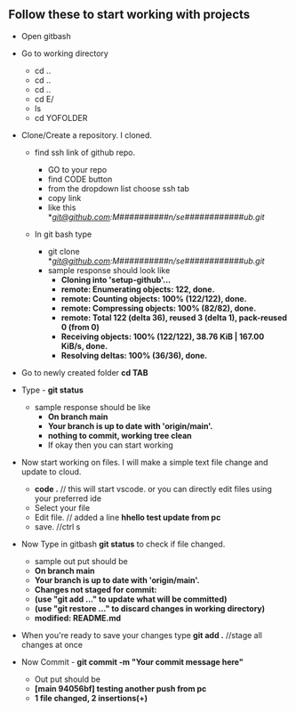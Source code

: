 ## Follow these to start working with projects

* Open gitbash
* Go to working directory
  * cd ..
  * cd ..
  * cd ..
  * cd E/
  * ls
  * cd YOFOLDER
 
* Clone/Create a repository. I cloned.
  * find ssh link of github repo.
    * GO to your repo
    * find CODE button
    * from the dropdown list choose ssh tab
    * copy link
    * like this **git@github.com:M##########*n/se############ub.git**
   
  * In git bash type
    * git clone **git@github.com:M##########*n/se############ub.git**
    * sample response should look like
      * **Cloning into 'setup-github'...**
      * **remote: Enumerating objects: 122, done.**
      * **remote: Counting objects: 100% (122/122), done.**
      * **remote: Compressing objects: 100% (82/82), done.**
      * **remote: Total 122 (delta 36), reused 3 (delta 1), pack-reused 0 (from 0)**
      * **Receiving objects: 100% (122/122), 38.76 KiB | 167.00 KiB/s, done.**
      * **Resolving deltas: 100% (36/36), done.**
 * Go to newly created folder **cd TAB**
 * Type - **git status**
   * sample response should be like
     * **On branch main**
     * **Your branch is up to date with 'origin/main'.**
     * **nothing to commit, working tree clean**
     * If okay then you can start working
    
 * Now start working on files. I will make a simple text file change and update to cloud.
   * **code .** // this will start vscode. or you can directly edit files using your preferred ide
   * Select your file
   * Edit file. // added a line **hhello test update from pc**
   * save. //ctrl s
  
 * Now Type in gitbash **git status** to check if file changed.
   * sample out put should be
   * **On branch main**
   * **Your branch is up to date with 'origin/main'.**
   * **Changes not staged for commit:**
   * **(use "git add <file>..." to update what will be committed)**
   * **(use "git restore <file>..." to discard changes in working directory)**
   * **modified:   README.md**
  
 * When you're ready to save your changes type **git add .** //stage all changes at once
 * Now Commit - **git commit -m "Your commit message here"**
   * Out put should be
   * **[main 94056bf] testing another push from pc**
   * **1 file changed, 2 insertions(+)**


 
